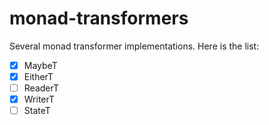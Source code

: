 # monad-transformers
Several monad transformer implementations. Here is the list:

- [x] MaybeT
- [x] EitherT
- [ ] ReaderT
- [X] WriterT
- [ ] StateT
